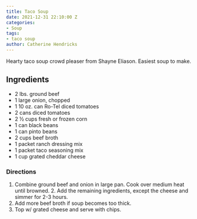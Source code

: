 ```yaml
---
title: Taco Soup
date: 2021-12-31 22:10:00 Z
categories:
- Soup
tags:
- taco soup
author: Catherine Hendricks
---
```


Hearty taco soup crowd pleaser from Shayne Eliason. Easiest soup to make. 

## Ingredients
* 2 lbs. ground beef
* 1 large onion, chopped
* 1 10 oz. can Ro-Tel diced tomatoes
* 2 cans diced tomatoes
* 2 ½ cups fresh or frozen corn
* 1 can black beans
* 1 can pinto beans
* 2 cups beef broth
* 1 packet ranch dressing mix
* 1 packet taco seasoning mix
* 1 cup grated cheddar cheese

### Directions
1. Combine ground beef and onion in large pan. Cook over medium heat until browned. 2. Add the remaining ingredients, except the cheese and simmer for 2-3 hours. 
3. Add more beef broth if soup becomes too thick. 
4. Top w/ grated cheese and serve with chips. 

